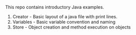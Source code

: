 This repo contains introductory Java examples.

1) Creator - Basic layout of a java file with print lines.
2) Variables - Basic variable convention and naming
3) Store - Object creation and method execution on objects
